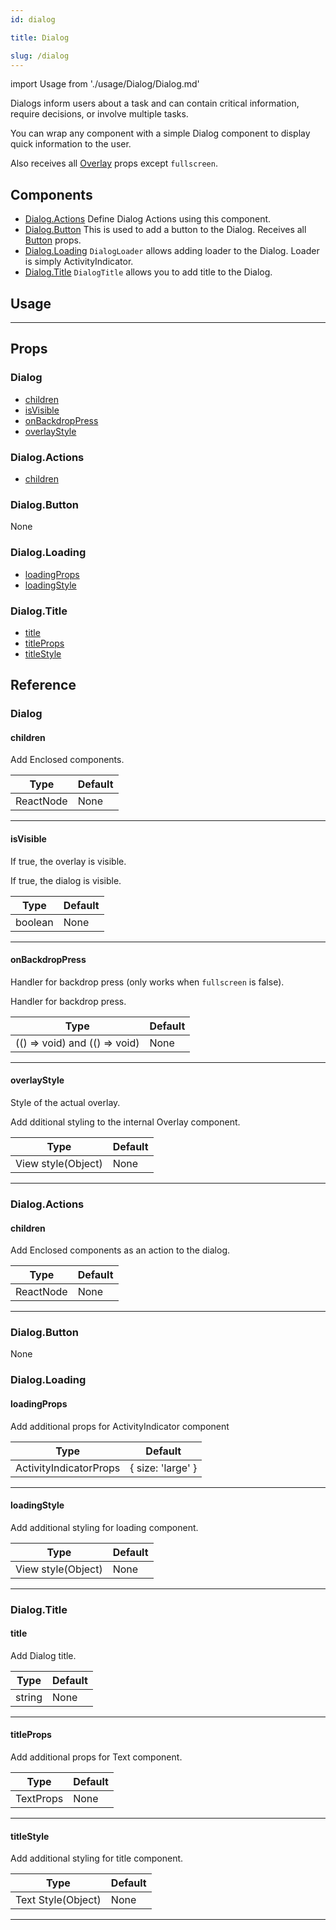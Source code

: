 ```yaml
---
id: dialog

title: Dialog

slug: /dialog
---
```


import Usage from './usage/Dialog/Dialog.md'

Dialogs inform users about a task and can contain critical information, require decisions, or involve multiple tasks.

You can wrap any component with a simple Dialog component to display quick information to the user.

Also receives all [Overlay](https://reactnativeelements.com/docs/overlay#props) props except `fullscreen`.

## Components

- [Dialog.Actions](#Dialog.Actions)
  Define Dialog Actions using this component.
- [Dialog.Button](#Dialog.Button)
  This is used to add a button to the Dialog.
  Receives all [Button](button#props) props.
- [Dialog.Loading](#Dialog.Loading)
  `DialogLoader` allows adding loader to the Dialog. Loader is simply ActivityIndicator.
- [Dialog.Title](#Dialog.Title)
  `DialogTitle` allows you to add title to the Dialog.

## Usage

<Usage />

---

## Props

### Dialog

- [children](#children)
- [isVisible](#isvisible)
- [onBackdropPress](#onbackdroppress)
- [overlayStyle](#overlaystyle)

### Dialog.Actions

- [children](#children)

### Dialog.Button

None

### Dialog.Loading

- [loadingProps](#loadingprops)
- [loadingStyle](#loadingstyle)

### Dialog.Title

- [title](#title)
- [titleProps](#titleprops)
- [titleStyle](#titlestyle)

## Reference

### Dialog

#### children

Add Enclosed components.

| Type      | Default |
| --------- | ------- |
| ReactNode | None    |

---

#### isVisible

If true, the overlay is visible.

If true, the dialog is visible.

| Type    | Default |
| ------- | ------- |
| boolean | None    |

---

#### onBackdropPress

Handler for backdrop press (only works when `fullscreen` is false).

Handler for backdrop press.

| Type                          | Default |
| ----------------------------- | ------- |
| (() => void) and (() => void) | None    |

---

#### overlayStyle

Style of the actual overlay.

Add dditional styling to the internal Overlay component.

| Type               | Default |
| ------------------ | ------- |
| View style(Object) | None    |

---

### Dialog.Actions

#### children

Add Enclosed components as an action to the dialog.

| Type      | Default |
| --------- | ------- |
| ReactNode | None    |

---

### Dialog.Button

None

### Dialog.Loading

#### loadingProps

Add additional props for ActivityIndicator component

| Type                   | Default           |
| ---------------------- | ----------------- |
| ActivityIndicatorProps | { size: 'large' } |

---

#### loadingStyle

Add additional styling for loading component.

| Type               | Default |
| ------------------ | ------- |
| View style(Object) | None    |

---

### Dialog.Title

#### title

Add Dialog title.

| Type   | Default |
| ------ | ------- |
| string | None    |

---

#### titleProps

Add additional props for Text component.

| Type      | Default |
| --------- | ------- |
| TextProps | None    |

---

#### titleStyle

Add additional styling for title component.

| Type               | Default |
| ------------------ | ------- |
| Text Style(Object) | None    |

---
